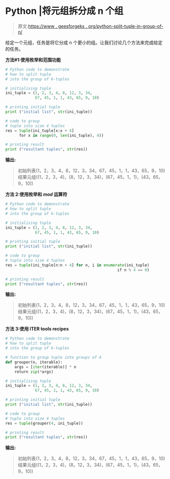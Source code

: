 # Python |将元组拆分成 n 个组

> 原文:[https://www . geesforgeks . org/python-split-tuple-in-group-of-n/](https://www.geeksforgeeks.org/python-split-tuple-into-groups-of-n/)

给定一个元组，任务是将它分成 n 个更小的组。让我们讨论几个方法来完成给定的任务。

**方法#1:使用枚举和范围功能**

```py
# Python code to demonstrate
# how to split tuple
# into the group of k-tuples

# initialising tuple
ini_tuple = (1, 2, 3, 4, 8, 12, 3, 34,
             67, 45, 1, 1, 43, 65, 9, 10)

# printing initial tuple
print ("initial list", str(ini_tuple))

# code to group
# tuple into size 4 tuples
res = tuple(ini_tuple[x:x + 4] 
      for x in range(0, len(ini_tuple), 4))

# printing result
print ("resultant tuples", str(res))
```

**输出:**

> 初始列表(1，2，3，4，8，12，3，34，67，45，1，1，43，65，9，10)
> 结果元组((1，2，3，4)，(8，12，3，34)，(67，45，1，1)，(43，65，9，10))

**方法 2:使用枚举和 *mod* 运算符**

```py
# Python code to demonstrate
# how to split tuple
# into the group of k-tuples

# initialising tuple
ini_tuple = (1, 2, 3, 4, 8, 12, 3, 34,
             67, 45, 1, 1, 43, 65, 9, 10)

# printing initial tuple
print ("initial list", str(ini_tuple))

# code to group
# tuple into size 4 tuples
res = tuple(ini_tuple[n:n + 4] for n, i in enumerate(ini_tuple)
                                                 if n % 4 == 0)

# printing result
print ("resultant tuples", str(res))
```

**输出:**

> 初始列表(1，2，3，4，8，12，3，34，67，45，1，1，43，65，9，10)
> 结果元组((1，2，3，4)，(8，12，3，34)，(67，45，1，1)，(43，65，9，10))

**方法 3:使用 ITER tools recipes**

```py
# Python code to demonstrate
# how to split tuple
# into the group of k-tuples

# function to group tuple into groups of 4
def grouper(n, iterable):
    args = [iter(iterable)] * n
    return zip(*args)

# initialising tuple
ini_tuple = (1, 2, 3, 4, 8, 12, 3, 34,
             67, 45, 1, 1, 43, 65, 9, 10)

# printing initial tuple
print ("initial list", str(ini_tuple))

# code to group
# tuple into size 4 tuples
res = tuple(grouper(4, ini_tuple))

# printing result
print ("resultant tuples", str(res))
```

**输出:**

> 初始列表(1，2，3，4，8，12，3，34，67，45，1，1，43，65，9，10)
> 结果元组((1，2，3，4)，(8，12，3，34)，(67，45，1，1)，(43，65，9，10))